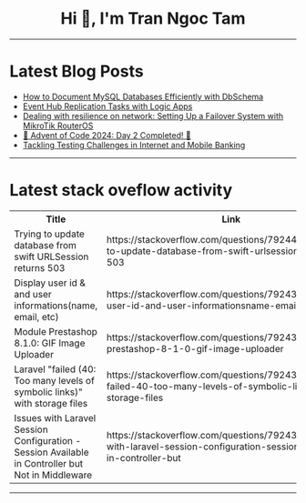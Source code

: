 <h1 align="center">Hi 👋, I'm Tran Ngoc Tam</h1>

---

# Latest Blog Posts 
<!-- BLOG-POST-LIST:START -->
- [How to Document MySQL Databases Efficiently with DbSchema](https://dev.to/roxana_haidiner/how-to-document-mysql-databases-efficiently-with-dbschema-1bmn)
- [Event Hub Replication Tasks with Logic Apps](https://dev.to/kkazala/event-hub-replication-tasks-with-logic-apps-2aje)
- [Dealing with resilience on network: Setting Up a Failover System with MikroTik RouterOS](https://dev.to/nivandosoares/dealing-with-resilience-on-network-setting-up-a-failover-system-with-mikrotik-routeros-5djh)
- [🎄 Advent of Code 2024: Day 2 Completed! 🚀](https://dev.to/architagr/advent-of-code-2024-day-2-completed-g45)
- [Tackling Testing Challenges in Internet and Mobile Banking](https://dev.to/grjoeay/tackling-testing-challenges-in-internet-and-mobile-banking-1lkb)
<!-- BLOG-POST-LIST:END -->

---

# Latest stack oveflow activity
<table>
  <tr><th>Title</th><th>Link</th></tr>
  <!-- STACKOVERFLOW:START --><tr><td>Trying to update database from swift URLSession returns 503</td><td>https://stackoverflow.com/questions/79244017/trying-to-update-database-from-swift-urlsession-returns-503</td></tr><tr><td>Display user id &amp; and user informations&lpar;name, email, etc&rpar;</td><td>https://stackoverflow.com/questions/79243997/display-user-id-and-user-informationsname-email-etc</td></tr><tr><td>Module Prestashop 8.1.0: GIF Image Uploader</td><td>https://stackoverflow.com/questions/79243952/module-prestashop-8-1-0-gif-image-uploader</td></tr><tr><td>Laravel &quot;failed &lpar;40: Too many levels of symbolic links&rpar;&quot; with storage files</td><td>https://stackoverflow.com/questions/79243900/laravel-failed-40-too-many-levels-of-symbolic-links-with-storage-files</td></tr><tr><td>Issues with Laravel Session Configuration - Session Available in Controller but Not in Middleware</td><td>https://stackoverflow.com/questions/79243874/issues-with-laravel-session-configuration-session-available-in-controller-but</td></tr><!-- STACKOVERFLOW:END -->
</table>

---


